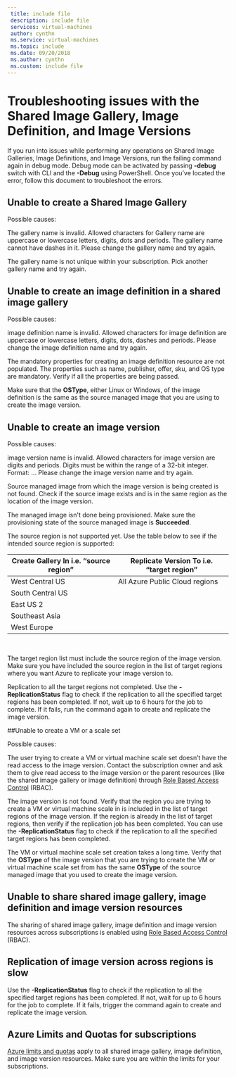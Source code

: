 ```yaml
---
 title: include file
 description: include file
 services: virtual-machines
 author: cynthn
 ms.service: virtual-machines
 ms.topic: include
 ms.date: 09/20/2018
 ms.author: cynthn
 ms.custom: include file
---
```



# Troubleshooting issues with the Shared Image Gallery, Image Definition, and Image Versions

If you run into issues while performing any operations on Shared Image Galleries, Image Definitions, and Image Versions, run the failing command again in debug mode. Debug mode can be activated by passing **-debug** switch with CLI and the **-Debug** using PowerShell. Once you’ve located the error, follow this document to troubleshoot the errors.


## Unable to create a Shared Image Gallery

Possible causes:

The gallery name is invalid. Allowed characters for Gallery name are uppercase or lowercase letters, digits, dots and periods. The gallery name cannot have dashes in it. Please change the gallery name and try again. 

The gallery name is not unique within your subscription. Pick another gallery name and try again.


## Unable to create an image definition in a shared image gallery

Possible causes:

image definition name is invalid. Allowed characters for image definition are uppercase or lowercase letters, digits, dots, dashes and periods. Please change the image definition name and try again.

The mandatory properties for creating an image definition resource are not populated. The properties such as name, publisher, offer, sku, and OS type are mandatory. Verify if all the properties are being passed.

Make sure that the **OSType**, either Linux or Windows, of the image definition is the same as the source managed image that you are using to create the image version. 


## Unable to create an image version 

Possible causes:

image version name is invalid. Allowed characters for image version are digits and periods. Digits must be within the range of a 32-bit integer. Format: <MajorVersion>.<MinorVersion>.<Patch>. Please change the image version name and try again.

Source managed image from which the image version is being created is not found. Check if the source image exists and is in the same region as the location of the image version.

The managed image isn't done being provisioned. Make sure the provisioning state of the source managed image is **Succeeded**.

The source region is not supported yet. Use the table below to see if the intended source region is supported:
<br>

| Create Gallery In i.e. “source region” | Replicate Version To i.e. “target region” |
|----------------------------------------|-------------------------------------------|
| West Central US                        | All Azure Public Cloud regions            |
| South Central US                       |                                           |
| East US 2                              |                                           |
| Southeast Asia                         |                                           |
| West Europe                            |                                           |

<br>

The target region list must include the source region of the image version. Make sure you have included the source region in the list of target regions where you want Azure to replicate your image version to.

Replication to all the target regions not completed. Use the **-ReplicationStatus** flag to check if the replication to all the specified target regions has been completed. If not, wait up to 6 hours for the job to complete. If it fails, run the command again to create and replicate the image version.

##Unable to create a VM or a scale set 

Possible causes:

The user trying to create a VM or virtual machine scale set doesn’t have the read access to the image version. Contact the subscription owner and ask them to give read access to the image version or the parent resources (like the shared image gallery or image definition) through [Role Based Access Control](https://docs.microsoft.com/en-us/azure/role-based-access-control/rbac-and-directory-admin-roles) (RBAC). 

The image version is not found. Verify that the region you are trying to create a VM or virtual machine scale in is included in the list of target regions of the image version. If the region is already in the list of target regions, then verify if the replication job has been completed. You can use the **-ReplicationStatus** flag to check if the replication to all the specified target regions has been completed. 

The VM or virtual machine scale set creation takes a long time. Verify that the **OSType** of the image version that you are trying to create the VM or virtual machine scale set from has the same **OSType** of the source managed image that you used to create the image version. 

## Unable to share shared image gallery, image definition and image version resources

The sharing of shared image gallery, image definition and image version resources across subscriptions is enabled using [Role Based Access Control](https://docs.microsoft.com/en-us/azure/role-based-access-control/rbac-and-directory-admin-roles) (RBAC). 

## Replication of image version across regions is slow

Use the **-ReplicationStatus** flag to check if the replication to all the specified target regions has been completed. If not, wait for up to 6 hours for the job to complete. If it fails, trigger the command again to create and replicate the image version.

## Azure Limits and Quotas for subscriptions

[Azure limits and quotas](https://docs.microsoft.com/azure/azure-subscription-service-limits) apply to all shared image gallery, image definition, and image version resources. Make sure you are within the limits for your subscriptions. 
